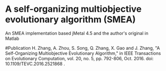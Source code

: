 # A self-organizing multiobjective evolutionary algorithm (SMEA)

An SMEA implementation based jMetal 4.5 and the author's original in Matlab

#Publication
H. Zhang, A. Zhou, S. Song, Q. Zhang, X. Gao and J. Zhang, "A Self-Organizing Multiobjective Evolutionary Algorithm," in IEEE Transactions on Evolutionary Computation, vol. 20, no. 5, pp. 792-806, Oct. 2016.
doi: 10.1109/TEVC.2016.2521868 .
